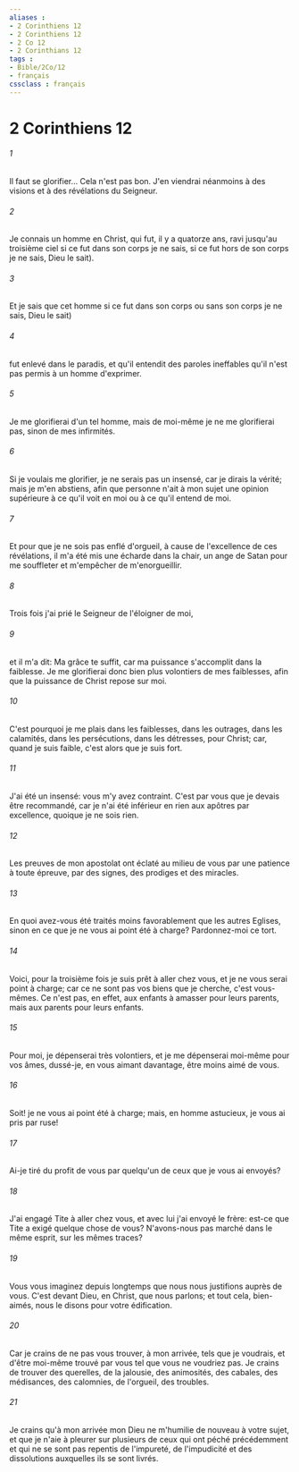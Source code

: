 ```yaml
---
aliases : 
- 2 Corinthiens 12
- 2 Corinthiens 12
- 2 Co 12
- 2 Corinthians 12
tags : 
- Bible/2Co/12
- français
cssclass : français
---
```


# 2 Corinthiens 12

###### 1
Il faut se glorifier... Cela n'est pas bon. J'en viendrai néanmoins à des visions et à des révélations du Seigneur.
###### 2
Je connais un homme en Christ, qui fut, il y a quatorze ans, ravi jusqu'au troisième ciel si ce fut dans son corps je ne sais, si ce fut hors de son corps je ne sais, Dieu le sait).
###### 3
Et je sais que cet homme si ce fut dans son corps ou sans son corps je ne sais, Dieu le sait)
###### 4
fut enlevé dans le paradis, et qu'il entendit des paroles ineffables qu'il n'est pas permis à un homme d'exprimer.
###### 5
Je me glorifierai d'un tel homme, mais de moi-même je ne me glorifierai pas, sinon de mes infirmités.
###### 6
Si je voulais me glorifier, je ne serais pas un insensé, car je dirais la vérité; mais je m'en abstiens, afin que personne n'ait à mon sujet une opinion supérieure à ce qu'il voit en moi ou à ce qu'il entend de moi.
###### 7
Et pour que je ne sois pas enflé d'orgueil, à cause de l'excellence de ces révélations, il m'a été mis une écharde dans la chair, un ange de Satan pour me souffleter et m'empêcher de m'enorgueillir.
###### 8
Trois fois j'ai prié le Seigneur de l'éloigner de moi,
###### 9
et il m'a dit: Ma grâce te suffit, car ma puissance s'accomplit dans la faiblesse. Je me glorifierai donc bien plus volontiers de mes faiblesses, afin que la puissance de Christ repose sur moi.
###### 10
C'est pourquoi je me plais dans les faiblesses, dans les outrages, dans les calamités, dans les persécutions, dans les détresses, pour Christ; car, quand je suis faible, c'est alors que je suis fort.
###### 11
J'ai été un insensé: vous m'y avez contraint. C'est par vous que je devais être recommandé, car je n'ai été inférieur en rien aux apôtres par excellence, quoique je ne sois rien.
###### 12
Les preuves de mon apostolat ont éclaté au milieu de vous par une patience à toute épreuve, par des signes, des prodiges et des miracles.
###### 13
En quoi avez-vous été traités moins favorablement que les autres Eglises, sinon en ce que je ne vous ai point été à charge? Pardonnez-moi ce tort.
###### 14
Voici, pour la troisième fois je suis prêt à aller chez vous, et je ne vous serai point à charge; car ce ne sont pas vos biens que je cherche, c'est vous-mêmes. Ce n'est pas, en effet, aux enfants à amasser pour leurs parents, mais aux parents pour leurs enfants.
###### 15
Pour moi, je dépenserai très volontiers, et je me dépenserai moi-même pour vos âmes, dussé-je, en vous aimant davantage, être moins aimé de vous.
###### 16
Soit! je ne vous ai point été à charge; mais, en homme astucieux, je vous ai pris par ruse!
###### 17
Ai-je tiré du profit de vous par quelqu'un de ceux que je vous ai envoyés?
###### 18
J'ai engagé Tite à aller chez vous, et avec lui j'ai envoyé le frère: est-ce que Tite a exigé quelque chose de vous? N'avons-nous pas marché dans le même esprit, sur les mêmes traces?
###### 19
Vous vous imaginez depuis longtemps que nous nous justifions auprès de vous. C'est devant Dieu, en Christ, que nous parlons; et tout cela, bien-aimés, nous le disons pour votre édification.
###### 20
Car je crains de ne pas vous trouver, à mon arrivée, tels que je voudrais, et d'être moi-même trouvé par vous tel que vous ne voudriez pas. Je crains de trouver des querelles, de la jalousie, des animosités, des cabales, des médisances, des calomnies, de l'orgueil, des troubles.
###### 21
Je crains qu'à mon arrivée mon Dieu ne m'humilie de nouveau à votre sujet, et que je n'aie à pleurer sur plusieurs de ceux qui ont péché précédemment et qui ne se sont pas repentis de l'impureté, de l'impudicité et des dissolutions auxquelles ils se sont livrés.

